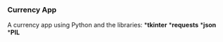 ### Currency App
A currency app using Python and the libraries:
*__tkinter__
*__requests__
*__json__
*__PIL__
